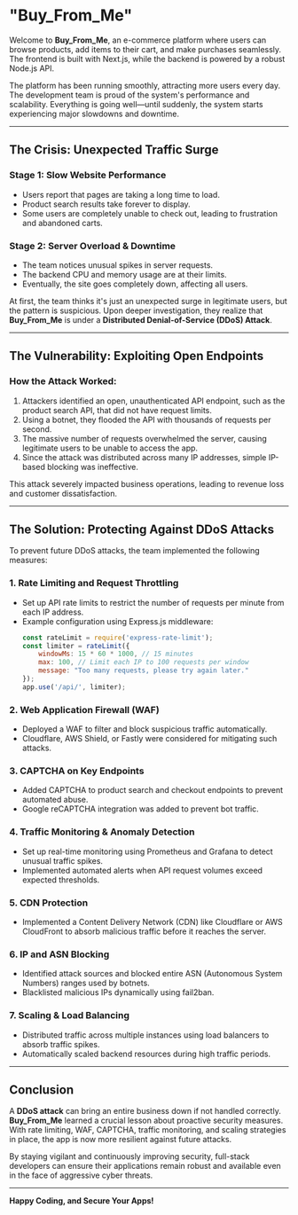 # "Buy_From_Me"

Welcome to **Buy_From_Me**, an e-commerce platform where users can browse products, add items to their cart, and make purchases seamlessly. The frontend is built with Next.js, while the backend is powered by a robust Node.js API. 

The platform has been running smoothly, attracting more users every day. The development team is proud of the system's performance and scalability. Everything is going well—until suddenly, the system starts experiencing major slowdowns and downtime.

---

## The Crisis: Unexpected Traffic Surge

### Stage 1: Slow Website Performance
- Users report that pages are taking a long time to load.
- Product search results take forever to display.
- Some users are completely unable to check out, leading to frustration and abandoned carts.

### Stage 2: Server Overload & Downtime
- The team notices unusual spikes in server requests.
- The backend CPU and memory usage are at their limits.
- Eventually, the site goes completely down, affecting all users.

At first, the team thinks it's just an unexpected surge in legitimate users, but the pattern is suspicious. Upon deeper investigation, they realize that **Buy_From_Me** is under a **Distributed Denial-of-Service (DDoS) Attack**.

---

## The Vulnerability: Exploiting Open Endpoints

### How the Attack Worked:
1. Attackers identified an open, unauthenticated API endpoint, such as the product search API, that did not have request limits.
2. Using a botnet, they flooded the API with thousands of requests per second.
3. The massive number of requests overwhelmed the server, causing legitimate users to be unable to access the app.
4. Since the attack was distributed across many IP addresses, simple IP-based blocking was ineffective.

This attack severely impacted business operations, leading to revenue loss and customer dissatisfaction.

---

## The Solution: Protecting Against DDoS Attacks

To prevent future DDoS attacks, the team implemented the following measures:

### 1. **Rate Limiting and Request Throttling**
- Set up API rate limits to restrict the number of requests per minute from each IP address.
- Example configuration using Express.js middleware:
    ```javascript
    const rateLimit = require('express-rate-limit');
    const limiter = rateLimit({
        windowMs: 15 * 60 * 1000, // 15 minutes
        max: 100, // Limit each IP to 100 requests per window
        message: "Too many requests, please try again later."
    });
    app.use('/api/', limiter);
    ```

### 2. **Web Application Firewall (WAF)**
- Deployed a WAF to filter and block suspicious traffic automatically.
- Cloudflare, AWS Shield, or Fastly were considered for mitigating such attacks.

### 3. **CAPTCHA on Key Endpoints**
- Added CAPTCHA to product search and checkout endpoints to prevent automated abuse.
- Google reCAPTCHA integration was added to prevent bot traffic.

### 4. **Traffic Monitoring & Anomaly Detection**
- Set up real-time monitoring using Prometheus and Grafana to detect unusual traffic spikes.
- Implemented automated alerts when API request volumes exceed expected thresholds.

### 5. **CDN Protection**
- Implemented a Content Delivery Network (CDN) like Cloudflare or AWS CloudFront to absorb malicious traffic before it reaches the server.

### 6. **IP and ASN Blocking**
- Identified attack sources and blocked entire ASN (Autonomous System Numbers) ranges used by botnets.
- Blacklisted malicious IPs dynamically using fail2ban.

### 7. **Scaling & Load Balancing**
- Distributed traffic across multiple instances using load balancers to absorb traffic spikes.
- Automatically scaled backend resources during high traffic periods.

---

## Conclusion
A **DDoS attack** can bring an entire business down if not handled correctly. **Buy_From_Me** learned a crucial lesson about proactive security measures. With rate limiting, WAF, CAPTCHA, traffic monitoring, and scaling strategies in place, the app is now more resilient against future attacks.

By staying vigilant and continuously improving security, full-stack developers can ensure their applications remain robust and available even in the face of aggressive cyber threats.

---

**Happy Coding, and Secure Your Apps!**

